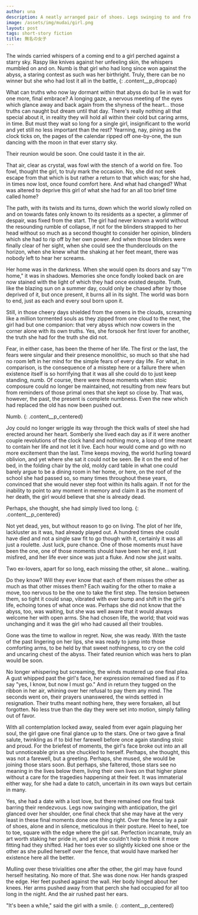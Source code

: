 ```yaml
---
author: una
description: A neatly arranged pair of shoes. Legs swinging to and fro over the edge. On the horizon, an apocalypse looms.
image: /assets/img/mudai/girl.png
layout: post
tags: short-story fiction
title: 無名の女子
---
```


The winds carried whispers of a coming end to a girl perched against a starry
sky. Raspy like knives against her unfeeling skin, the whispers mumbled on and
on. Numb is that girl who had long since won against the abyss, a staring
contest as such was her birthright. Truly, there can be no winner but she who
had lost it all in the battle[.](https://soundcloud.com/jisa_tsu/nameless-girl/s-t7bFX96iho3 "A very quiet reading.")
{: .content__p_dropcap}

What can truths who now lay dormant within that abyss do but lie in wait for
one more, final embrace? A longing gaze, a nervous meeting of the eyes which
glance away and back again from the shyness of the heart... those truths can
naught but dream until that day. There's really nothing all that special about
it, in reality they will hold all within their cold but caring arms, in time.
But must they wait so long for a single girl, insignificant to the world and
yet still no less important than the rest? Yearning, nay, pining as the clock
ticks on, the pages of the calendar ripped off one-by-one, the sun dancing with
the moon in that ever starry sky.

Their reunion would be soon. One could taste it in the air.

That air, clear as crystal, was fowl with the stench of a world on fire. Too
fowl, thought the girl, to truly mark the occasion. No, she did not seek escape
from that which is but rather a return to that which was; for she had, in times
now lost, once found comfort here. And what had changed? What was altered to
deprive this girl of what she had for an all too brief time called home?

The path, with its twists and its turns, down which the world slowly rolled on
and on towards fates only known to its residents as a specter, a glimmer of
despair, was fixed from the start. The girl had never known a world without the
resounding rumble of collapse, if not for the blinders strapped to her head
without so much as a second thought to consider her opinion, blinders which she
had to rip off by her own power. And when those blinders were finally clear of
her sight, when she could see the thunderclouds on the horizon, when she knew
what the shaking at her feet meant, there was nobody left to hear her screams.

Her home was in the darkness. When she would open its doors and say "I'm home,"
it was in shadows. Memories she once fondly looked back on are now stained with
the light of which they had once existed despite. Truth, like the blazing sun
on a summer day, could only be chased after by those deprived of it, but once
present, it burns all in its sight. The world was born to end, just as each and
every soul born upon it.

Still, in those cheery days shielded from the omens in the clouds, screaming
like a million tormented souls as they zipped from one cloud to the next, the
girl had but one companion: that very abyss which now cowers in the corner
alone with its own truths. Yes, she forsook her first lover for another, the
truth she had for the truth she did not.

Fear, in either case, has been the theme of her life. The first or the last,
the fears were singular and their presence monolithic, so much so that she had
no room left in her mind for the simple fears of every day life. For what, in
comparison, is the consequence of a misstep here or a failure there when
existence itself is so horrifying that it was all she could do to just keep
standing, numb. Of course, there were those moments when stoic composure could
no longer be maintained, not resulting from new fears but from reminders of
those primal ones that she kept so close by. That was, however, the past, the
present is complete numbness. Even the new which had replaced the old has now
been pushed out.

Numb.
{: .content__p_centered}

Joy could no longer wriggle its way through the thick walls of steel she had
erected around her heart. Somberly she lived each day as if it were another
couple revolutions of the clock hand and nothing more, a loop of time meant to
contain her life and not let it live. Each hour would come and go with no more
excitement than the last. Time keeps moving, the world hurling toward oblivion,
and yet where she sat it could not be seen. Be it on the end of her bed, in the
folding chair by the old, moldy card table in what one could barely argue to be
a dining room in her home, or here, on the roof of the school she had passed
so, so many times throughout these years, convinced that she would never step
foot within its halls again. If not for the inability to point to any moment in
memory and claim it as the moment of her death, the girl would believe that she
is already dead.

Perhaps, she thought, she had simply lived too long.
{: .content__p_centered}

Not yet dead, yes, but without reason to go on living. The plot of her life,
lackluster as it was, had already played out. A hundred times she could have
died and not a single saw fit to go though with it, certainly it was all just a
roulette. Just luck, pure chance. One of those moments must have been the one,
one of those moments should have been her end, it just misfired, and her life
ever since was just a fluke. And now she just waits.

Two ex-lovers, apart for so long, each missing the other, sit alone... waiting.

Do they know? Will they ever know that each of them misses the other as much as
that other misses them? Each waiting for the other to make a move, too nervous
to be the one to take the first step. The tension between them, so tight it
could snap, vibrated with ever bump and shift in the girl's life, echoing tones
of what once was. Perhaps she did not know that the abyss, too, was waiting,
but she was well aware that it would always welcome her with open arms. She had
chosen life, the world; that void was unchanging and it was the girl who had
caused all their troubles.

Gone was the time to wallow in regret. Now, she was ready. With the taste of
the past lingering on her lips, she was ready to jump into those comforting
arms, to be held by that sweet nothingness, to cry on the cold and uncaring
chest of the abyss. Their fated reunion which was hers to plan would be soon.

No longer whispering but screaming, the winds mustered up one final plea. A
gust whipped past the girl's face, her expression remained fixed as if to say
"yes, I know, but now I must go." And in return they tugged on the ribbon in
her air, whining over her refusal to pay them any mind. The seconds went on,
their prayers unanswered, the winds settled in resignation. Their truths meant
nothing here, they were forsaken, all but forgotten. No less true than the day
they were set into motion, simply falling out of favor.

With all contemplation locked away, sealed from ever again plaguing her soul,
the girl gave one final glance up to the stars. One or two gave a final salute,
twinkling as if to bid her farewell before once again standing stoic and proud.
For the briefest of moments, the girl's face broke out into an all but
unnoticeable grin as she chuckled to herself. Perhaps, she thought, this was
not a farewell, but a greeting. Perhaps, she mused, she would be joining those
stars soon. But perhaps, she faltered, those stars see no meaning in the lives
below them, living their own lives on that higher plane without a care for the
tragedies happening at their feet. It was immaterial either way, for she had a
date to catch, uncertain in its own ways but certain in many.

Yes, she had a date with a lost love, but there remained one final task barring
their rendezvous. Legs now swinging with anticipation, the girl glanced over
her shoulder, one final check that she may have at the very least in these
final moments done one thing right. Over the fence lay a pair of shoes, alone
and in silence, meticulous in their posture. Heel to heel, toe to toe, square
with the edge where the girl sat. Perfection incarnate, truly an art worth
staking her pride in, and yet she couldn't help to think it more fitting had
they shifted. Had her toes ever so slightly kicked one shoe or the other as she
pulled herself over the fence, that would have marked her existence here all
the better.

Mulling over these trivialities one after the other, the girl may have found
herself hesitating. No more of that. She was done now. Her hands grasped the
edge. Her feet pushed against the wall. Her body hinged about her knees. Her
arms pushed away from that perch she had occupied for all too long in the
night. And the air rushed past her ears.

"It's been a while," said the girl with a smile.
{: .content__p_centered}
